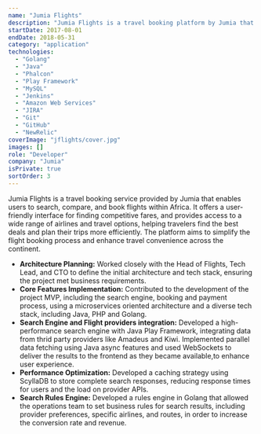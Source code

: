 ```yaml
---
name: "Jumia Flights"
description: "Jumia Flights is a travel booking platform by Jumia that allows users to search, compare, and book flights across Africa. It aims to provide easy access to competitive fares and travel options."
startDate: 2017-08-01
endDate: 2018-05-31
category: "application"
technologies:
  - "Golang"
  - "Java"
  - "Phalcon"
  - "Play Framework"
  - "MySQL"
  - "Jenkins"
  - "Amazon Web Services"
  - "JIRA"
  - "Git"
  - "GitHub"
  - "NewRelic"
coverImage: "jflights/cover.jpg"
images: []
role: "Developer"
company: "Jumia"
isPrivate: true
sortOrder: 3
---
```


Jumia Flights is a travel booking service provided by Jumia that enables users to search, compare, and book flights within Africa. It offers a user-friendly interface for finding competitive fares, and provides access to a wide range of airlines and travel options, helping travelers find the best deals and plan their trips more efficiently. The platform aims to simplify the flight booking process and enhance travel convenience across the continent.

- **Architecture Planning:** Worked closely with the Head of Flights, Tech Lead, and CTO to define the initial architecture and tech stack, ensuring the project met business requirements.
- **Core Features Implementation:** Contributed to the development of the project MVP, including the search engine, booking and payment process, using a microservices oriented architecture and a diverse tech stack, including Java, PHP and Golang.
- **Search Engine and Flight providers integration:**  Developed a high-performance search engine with Java Play Framework, integrating data from thrid party providers like Amadeus and Kiwi. Implemented parallel data fetching using Java async features and used WebSockets to deliver the results to the frontend as they became available,to enhance user experience.
- **Performance Optimization:** Developed a caching strategy using ScyllaDB to store complete search responses, reducing response times for users and the load on provider APIs.
- **Search Rules Engine:** Developed a rules engine in Golang that allowed the operations team to set business rules for search results, including provider preferences, specific airlines, and routes, in order to increase the conversion rate and revenue.
